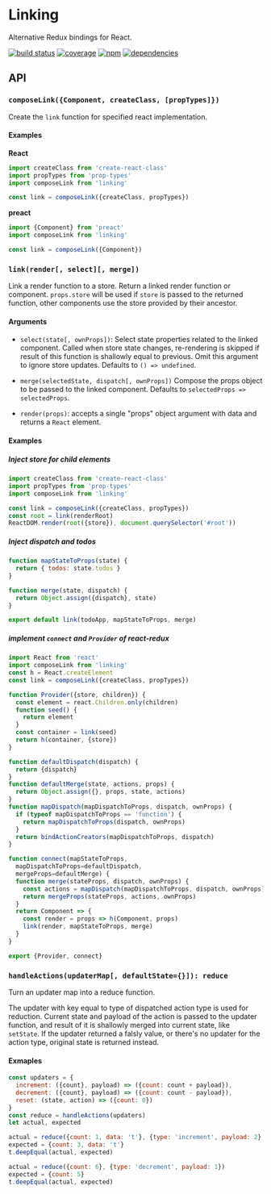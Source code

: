 # Linking

Alternative Redux bindings for React.

[![build status](https://travis-ci.org/dk00/linking.svg)](https://travis-ci.org/dk00/linking)
[![coverage](https://codecov.io/gh/dk00/linking/branch/master/graph/badge.svg)](https://codecov.io/gh/dk00/linking)
[![npm](https://img.shields.io/npm/v/linking.svg)](https://www.npmjs.com/package/linking)
[![dependencies](https://david-dm.org/dk00/linking/status.svg)](https://david-dm.org/dk00/linking)

## API

### `composeLink({Component, createClass, [propTypes]})`

Create the `link` function for specified react implementation.

#### Examples

**React**

```js
import createClass from 'create-react-class'
import propTypes from 'prop-types'
import composeLink from 'linking'

const link = composeLink({createClass, propTypes})
```

**preact**

```js
import {Component} from 'preact'
import composeLink from 'linking'

const link = composeLink({Component})
```

### `link(render[, select][, merge])`

Link a render function to a store. Return a linked render function or component.
`props.store` will be used if `store` is passed to the returned function, other components use the store provided by their ancestor.

#### Arguments

- `select(state[, ownProps])`: Select state properties related to the linked component.
  Called when store state changes, re-rendering is skipped if result of this function is shallowly equal to previous.
  Omit this argument to ignore store updates.
  Defaults to `() => undefined`.

- `merge(selectedState, dispatch[, ownProps])`
  Compose the props object to be passed to the linked component.
  Defaults to `selectedProps => selectedProps`.

- `render(props)`: accepts a single "props" object argument with data and returns a `React` element.

#### Examples

##### Inject store for child elements

```js
import createClass from 'create-react-class'
import propTypes from 'prop-types'
import composeLink from 'linking'

const link = composeLink({createClass, propTypes})
const root = link(renderRoot)
ReactDOM.render(root({store}), document.querySelector('#root'))
```

##### Inject dispatch and todos

```js
function mapStateToProps(state) {
  return { todos: state.todos }
}

function merge(state, dispatch) {
  return Object.assign({dispatch}, state)
}

export default link(todoApp, mapStateToProps, merge)
```

##### implement `connect` and `Provider` of react-redux

```js
import React from 'react'
import composeLink from 'linking'
const h = React.createElement
const link = composeLink({createClass, propTypes})

function Provider({store, children}) {
  const element = react.Children.only(children)
  function seed() {
    return element
  }
  const container = link(seed)
  return h(container, {store})
}

function defaultDispatch(dispatch) {
  return {dispatch}
}
function defaultMerge(state, actions, props) {
  return Object.assign({}, props, state, actions)
}
function mapDispatch(mapDispatchToProps, dispatch, ownProps) {
  if (typeof mapDispatchToProps == 'function') {
    return mapDispatchToProps(dispatch, ownProps)
  }
  return bindActionCreators(mapDispatchToProps, dispatch)
}

function connect(mapStateToProps,
  mapDispatchToProps=defaultDispatch,
  mergeProps=defaultMerge) {
  function merge(stateProps, dispatch, ownProps) {
    const actions = mapDispatch(mapDispatchToProps, dispatch, ownProps)
    return mergeProps(stateProps, actions, ownProps)
  }
  return Component => {
    const render = props => h(Component, props)
    link(render, mapStateToProps, merge)
  }
}

export {Provider, connect}
```

### `handleActions(updaterMap[, defaultState={}]): reduce`

Turn an updater map into a reduce function.

The updater with key equal to type of dispatched action type is used for reduction.
Current state and payload of the action is passed to the updater function, and result of it is shallowly merged into current state, like `setState`.
If the updater returned a falsly value, or there's no updater for the action type, original state is returned instead.

#### Exmaples

```js
const updaters = {
  increment: ({count}, payload) => ({count: count + payload}),
  decrement: ({count}, payload) => ({count: count - payload}),
  reset: (state, action) => ({count: 0})
}
const reduce = handleActions(updaters)
let actual, expected

actual = reduce({count: 1, data: 't'}, {type: 'increment', payload: 2})
expected = {count: 3, data: 't'}
t.deepEqual(actual, expected)

actual = reduce({count: 6}, {type: 'decrement', payload: 1})
expected = {count: 5}
t.deepEqual(actual, expected)
```
